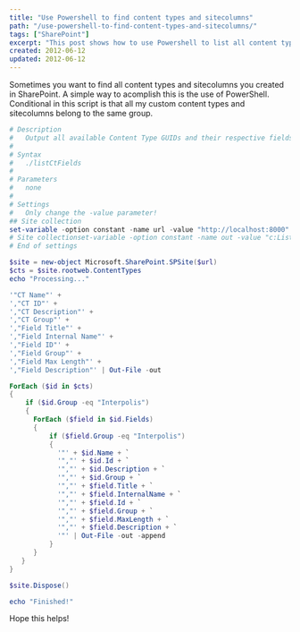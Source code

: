 ```yaml
---
title: "Use Powershell to find content types and sitecolumns"
path: "/use-powershell-to-find-content-types-and-sitecolumns/"
tags: ["SharePoint"]
excerpt: "This post shows how to use Powershell to list all content types and site columns in a sitecollection of a SharePoint site."
created: 2012-06-12
updated: 2012-06-12
---
```


Sometimes you want to find all content types and sitecolumns you created in SharePoint. A simple way to acomplish this is the use of PowerShell. Conditional in this script is that all my custom content types and sitecolumns belong to the same group.

```powershell
# Description
#   Output all available Content Type GUIDs and their respective fields
#
# Syntax
#   ./listCtFields
#
# Parameters
#   none
#
# Settings
#   Only change the -value parameter!
## Site collection
set-variable -option constant -name url -value "http://localhost:8000"
# Site collectionset-variable -option constant -name out -value "c:ListOfAllCTs.csv"  
# End of settings

$site = new-object Microsoft.SharePoint.SPSite($url)
$cts = $site.rootweb.ContentTypes
echo "Processing..."

'"CT Name"' +
',"CT ID"' +
',"CT Description"' +
',"CT Group"' +
',"Field Title"' +
',"Field Internal Name"' +
',"Field ID"' +
',"Field Group"' +
',"Field Max Length"' +
',"Field Description"' | Out-File -out

ForEach ($id in $cts)
{
    if ($id.Group -eq "Interpolis")
    {
      ForEach ($field in $id.Fields)
      {
          if ($field.Group -eq "Interpolis")
          {
            '"' + $id.Name + `
            '","' + $id.Id + `
            '","' + $id.Description + `
            '","' + $id.Group + `
            '","' + $field.Title + `
            '","' + $field.InternalName + `
            '","' + $field.Id + `
            '","' + $field.Group + `
            '","' + $field.MaxLength + `
            '","' + $field.Description + `
            '"' | Out-File -out -append
          }
      }
   }
}

$site.Dispose()

echo "Finished!"
```

Hope this helps!
